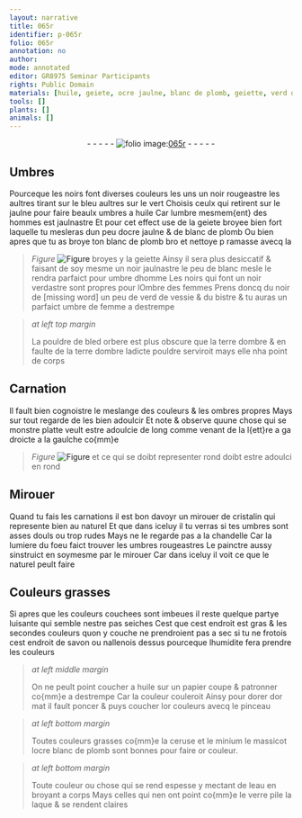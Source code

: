 ```yaml
---
layout: narrative
title: 065r
identifier: p-065r
folio: 065r
annotation: no
author:
mode: annotated
editor: GR8975 Seminar Participants
rights: Public Domain
materials: [huile, geiete, ocre jaulne, blanc de plomb, geiette, verd de vessie, bistre, bled orbere, terre dombre, cristalin, savon, papier, or, or couleurs, ceruse, minium, massicot, ocre, or couleur, eau, verre, laque]
tools: []
plants: []
animals: []
---
```


<div class="folio" align="center">- - - - - <a href="http://gallica.bnf.fr/ark:/12148/btv1b10500001g/f135.image" target="_blank"><img src="https://cu-mkp.github.io/2017-workshop-edition/assets/photo-icon.png" alt="folio image: " style="display:inline-block; margin-bottom:-3px;"/>065r</a> - - - - - </div>    

## Umbres

 
Pourceque les noirs font diverses couleurs les uns un noir rougeastre les aultres tirant sur le bleu aultres sur le vert Choisis ceulx qui retirent sur le jaulne pour faire beaulx umbres a <span class="m">huile</span> Car lumbre mesmem{ent} des hommes est jaulnastre Et pour cet effect use de la <span class="m">geiete</span> broyee bien fort laquelle tu mesleras dun peu d<span class="m">ocre jaulne</span> & de <span class="m">blanc de plomb</span> Ou bien apres que tu as broye ton <span class="m">blanc de plomb</span> bro et nettoye p ramasse avecq la 
> *Figure*
> <a href="" target="_blank"><img src="https://cu-mkp.github.io/GR8975-edition/assets/photo-icon.png" alt="Figure" style="display:inline-block; margin-bottom:-3px;"/></a>
 broyes y la <span class="m">geiette</span> Ainsy il sera plus desiccatif & faisant de soy mesme un noir jaulnastre le peu de blanc mesle le rendra parfaict pour umbre dhomme Les noirs qui font un noir verdastre sont propres pour lOmbre des femmes Prens doncq du noir de [missing word] un peu de <span class="m">verd de vessie</span> & du <span class="m">bistre</span> & tu auras un parfaict umbre de femme a destrempe
 
> *at left top margin*
> 
>   La pouldre de <span class="m">bled orbere</span> est plus obscure que la <span class="m">terre dombre</span> & en faulte de la <span class="m">terre dombre</span> ladicte pouldre serviroit mays elle nha point de corps
    

## Carnation

 
Il fault bien cognoistre le meslange des couleurs & les ombres propres Mays sur tout regarde de les bien adoulcir Et note & observe quune chose qui se monstre platte veult estre adoulcie de long comme venant de la l{ett}re a ga droicte a la gaulche co{mm}e 
> *Figure*
> <a href="https://drive.google.com/open?id=0B9-oNrvWdlO5eUhrRmdpaWNCZlk" target="_blank"><img src="https://cu-mkp.github.io/GR8975-edition/assets/photo-icon.png" alt="Figure" style="display:inline-block; margin-bottom:-3px;"/></a>
 et ce qui se doibt representer rond doibt estre adoulci en rond
    

## Mirouer

 
Quand tu fais les carnations il est bon davoyr un mirouer de <span class="m">cristalin</span> qui represente bien au naturel Et que dans iceluy il tu verras si tes umbres sont asses douls ou trop rudes Mays ne le regarde pas a la chandelle Car la lumiere du foeu faict trouver les umbres rougeastres Le painctre aussy sinstruict en soymesme par le mirouer Car dans iceluy il voit ce que le naturel peult faire
    

## Couleurs grasses

 
Si apres que les couleurs couchees sont imbeues il reste quelque partye luisante qui semble nestre pas seiches Cest que cest endroit est gras & les secondes couleurs quon y couche ne prendroient pas a sec si tu ne frotois cest endroit de <span class="m">savon</span> ou nallenois dessus pourceque lhumidite fera prendre les couleurs
 
> *at left middle margin*
> 
>   On ne peult point coucher a <span class="m">huile</span> sur un <span class="m">papier</span> coupe & patronner co{mm}e a destrempe Car la couleur couleroit Ainsy pour dorer d<span class="m">or</span> mat il fault poncer & puys coucher l<span class="m">or couleurs</span> avecq le pinceau
 
> *at left bottom margin*
> 
>   Toutes couleurs grasses co{mm}e la <span class="m">ceruse</span> et le <span class="m">minium</span> le <span class="m">massicot</span> l<span class="m">ocre</span> <span class="m">blanc de plomb</span> sont bonnes pour faire <span class="m">or couleur</span>.
 
> *at left bottom margin*
> 
>   Toute couleur ou chose qui se rend espesse y mectant de l<span class="m">eau</span> en broyant a corps Mays celles qui nen ont point co{mm}e le <span class="m">verre</span> pile la <span class="m">laque</span> & se rendent claires
 